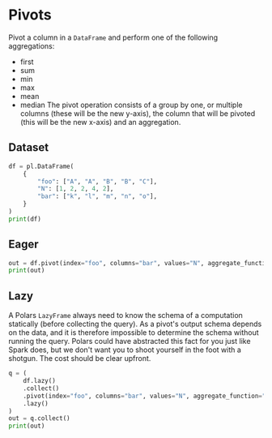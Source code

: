 # Pivots
Pivot a column in a `DataFrame` and perform one of the following aggregations:
* first
* sum
* min
* max
* mean
* median
The pivot operation consists of a group by one, or multiple columns (these will be the
new y-axis), the column that will be pivoted (this will be the new x-axis) and an
aggregation.
## Dataset
 
```python
df = pl.DataFrame(
    {
        "foo": ["A", "A", "B", "B", "C"],
        "N": [1, 2, 2, 4, 2],
        "bar": ["k", "l", "m", "n", "o"],
    }
)
print(df)
```
 

## Eager
 
```python
out = df.pivot(index="foo", columns="bar", values="N", aggregate_function="first")
print(out)
```
 

## Lazy
A Polars `LazyFrame` always need to know the schema of a computation statically (before collecting the query).
As a pivot's output schema depends on the data, and it is therefore impossible to determine the schema without
running the query.
Polars could have abstracted this fact for you just like Spark does, but we don't want you to shoot yourself in the foot
with a shotgun. The cost should be clear upfront.
 
```python
q = (
    df.lazy()
    .collect()
    .pivot(index="foo", columns="bar", values="N", aggregate_function="first")
    .lazy()
)
out = q.collect()
print(out)
```
 

